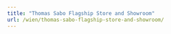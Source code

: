 ```yaml
---
title: "Thomas Sabo Flagship Store and Showroom"
url: /wien/thomas-sabo-flagship-store-and-showroom/
---
```

